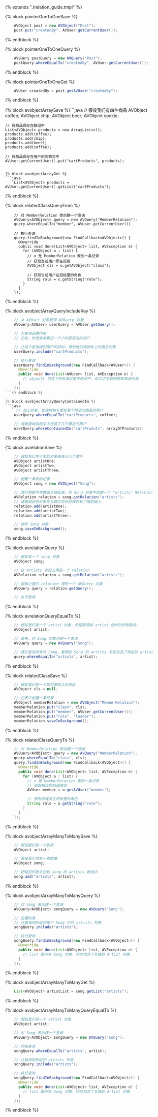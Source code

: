 {% extends "./relation_guide.tmpl" %}

{% block pointerOneToOneSave %}
```java
    AVObject post = new AVObject("Post");
    post.put("createdBy", AVUser.getCurrentUser());
```
{% endblock %}

{% block pointerOneToOneQuery %}
```java
    AVQuery postQuery = new AVQuery("Post");
    postQuery.whereEqualTo("createdBy", AVUser.getCurrentUser());
```
{% endblock %}

{% block pointerOneToOneGet %}
```java
    AVUser createdBy = post.getAVUser("createdBy");
```
{% endblock %}

{% block avobjectArraySave %}```java
    // 假设我们有四件商品
    AVObject coffee;
    AVObject chip;
    AVObject beer;
    AVObject cookie;

    // 将商品保存在数组中
    List<AVObject> products = new ArrayList<>();
    products.add(coffee);
    products.add(chip);
    products.add(beer);
    products.add(coffee);

    // 将商品保存在用户的购物车中
    AVUser.getCurrentUser().put("cartProducts", products);
```{% endblock %}

{% block avobjectArrayGet %}
```java
    List<AVObject> products = AVUser.getCurrentUser().getList("cartProducts");
```
{% endblock %}

{% block relatedClassQueryFrom %}
```objc
    // 对 MemberRelation 表创建一个查询
    AVQuery<AVObject> query = new AVQuery("MemberRelation");
    query.whereEqualTo("member", AVUser.getCurrentUser())

    // 执行查询
    query.findInBackground(new FindCallback<AVObject>() {
      @Override
      public void done(List<AVObject> list, AVException e) {
        for (AVObject o : list) {
          // o 是 MemberRelation 表的一条记录
          // 获取当前用户所在班级
          AVObject cls = o.getAVObject("class");

          // 获取当前用户在班级里的角色
          String role = o.getString("role");
        }
      }
    });
```
{% endblock %}

{% block avobjectArrayQueryIncludeKey %}
```java
    // 从 AVUser 对象获得 AVQuery 对象
    AVQuery<AVUser> userQuery = AVUser.getQuery();

    // 为查询设置约束
    // 比如，你想查询最近一个小时登录过的用户

    // 让这个查询得到用户的同时，得到他们购物车上的商品列表
    userQuery.include("cartProducts");

    // 执行查询
    userQuery.findInBackground(new FindCallback<AVUser>() {
      @Override
      public void done(List<AVUser> list, AVException e) {
        // objects 包含了所有满足条件的用户，和与之关联购物车商品列表
      }
    });
```{% endblock %}

{% block avobjectArrayQueryContainedIn %}
```java
     // 加上约束，查询购物车里有某个特定的商品的用户
    userQuery.whereEqualTo("cartProducts", coffee);

    // 或者查询购物车中包含了几个商品的用户
    userQuery.whereContainedIn("cartProduts", arrayOfProducts);
```
{% endblock %}

{% block avrelationSave %}
```java
    // 假如我们用下面的对象来表示几个歌手
    AVObject artistOne;
    AVObject artistTwo;
    AVObject artistThree;

    // 创建一条歌曲记录
    AVObject song = new AVObject("Song");

    // 我们把歌手和歌曲关联起来，在 Song 对象中创建一个 "artists" Relation
    AVRelation relation = song.getRelation("artists");
    // 请确保这些对象在关联之前已经保存到了服务器上
    relation.add(artistOne);
    relation.add(artistTwo);
    relation.add(artistThree);

    // 保存 Song 对象
    song.saveInBackground();
```
{% endblock %}

{% block avrelationQuery %}
```java
    // 假如有一个 song 对象
    AVObject song;

    // 在 artists 字段上得到一个 relation
    AVRelation relation = song.getRelation("artists");

    // 根据上面的 relation 得到一个 AVQuery 对象
    AVQuery query = relation.getQuery();

    // 执行查询
```
{% endblock %}

{% block avrelationQueryEqualTo %}
```java
    // 假如我们有一个 artist 对象，希望获得该 artist 创作的所有歌曲
    AVObject artist;

    // 首先，对 Song 对象创建一个查询
    AVQuery query = new AVQuery("Song");

    // 我们查询所有的 Song，看哪些 Song 的 artists 关联包含了特定的 artist
    query.whereEqualTo("artists", artist);
```
{% endblock %}

{% block relatedClassSave %}
```java
    // 假定我们有一个即将要加入的班级
    AVObject cls = null;

    // 在表中创建一条记录
    AVObject memberRelation = new AVObject("MemberRelation");
    memberRelation.put("class", cls);
    memberRelation.put("member", AVUser.getCurrentUser());
    memberRelation.put("role", "leader");
    memberRelation.saveInBackground();
```
{% endblock %}

{% block relatedClassQueryTo %} 
```java
    // 对 MemberRelation 表创建一个查询
    AVQuery<AVObject> query = new AVQuery("MemberRelation");
    query.whereEqualTo("class", cls);
    query.findInBackground(new FindCallback<AVObject>() {
      @Override
      public void done(List<AVObject> list, AVException e) {
        for (AVObject o : list) {
          // o 是 MemberRelation 表的一条记录
          // 获取相应的班级成员
          AVUser member = o.getAVUser("member");

          // 获取该成员在班级里的角色
          String role = o.getString("role");
        }
      }
    });
```
{% endblock %}

{% block avobjectArrayManyToManySave %} 
```java
    // 假设我们有一个歌手
    AVObject artist;

    // 假设我们也有一首歌曲
    AVObject song;

    // 把相应的歌手加到 song 的 artists 数组中
    song.add("artists", artist);
```
{% endblock %}

{% block avobjectArrayManyToManyQuery %}
```java
    // 对 Song 表创建一个查询
    AVQuery<AVObject> songQuery = new AVQuery("Song");

    // 设置约束
    // 让查询同时返回每个 Song 中的 artists 列表
    songQuery.include("artists");

    // 执行查询
    songQuery.findInBackground(new FindCallback<AVObject>() {
      @Override
      public void done(List<AVObject> list, AVException e) {
        // list 是所有 Song 对象，同时包含了关联的 Artist 对象
      }
    });
```
{% endblock %}

{% block avobjectArrayManyToManyGet %} 
```java
    List<AVObject> artistList = song.getList("artists");
```
{% endblock %}

{% block avobjectArrayManyToManyQueryEqualTo %}
```java
    // 假如我们有一个 artist 对象
    AVObject artist;

    // 对 Song 表创建一个查询
    AVQuery<AVObject> songQuery = new AVQuery("Song");

    // 约束查询
    songQuery.whereEqualTo("artists", artist);

    // 让查询同时返回 artists 列表
    songQuery.include("artists");

    // 执行查询
    songQuery.findInBackground(new FindCallback<AVObject>() {
      @Override
      public void done(List<AVObject> list, AVException e) {
        // list 是所有 Song 对象，同时包含了关联的 Artist 对象
      }
    });
```
{% endblock %}
